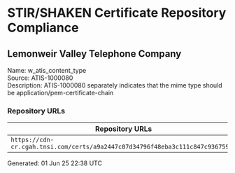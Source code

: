 # STIR/SHAKEN Certificate Repository Compliance

## Lemonweir Valley Telephone Company

Name: w_atis_content_type\
Source: ATIS-1000080\
Description: ATIS-1000080 separately indicates that the mime type should be application/pem-certificate-chain
### Repository URLs

| Repository URLs | Not After |  Problems | Link |
|-----------------|-----------|-----------|------|
| `https://cdn-cr.cgah.tnsi.com/certs/a9a2447c07d34796f48eba3c111c847c93675956` | 18&#160;Apr&#160;26&#160;14:23&#160;UTC | true | [view](../../REPOS/38dd7b6f9c910fbbf58b1bd81d2895d6f481c566/README.md) |


Generated: 01 Jun 25 22:38 UTC